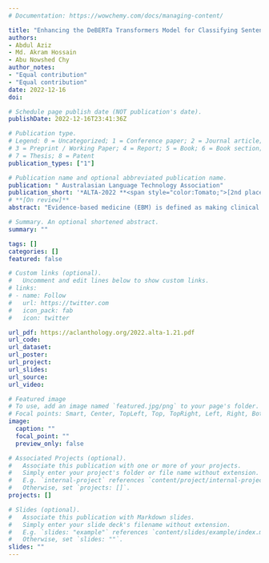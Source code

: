 ```yaml
---
# Documentation: https://wowchemy.com/docs/managing-content/

title: "Enhancing the DeBERTa Transformers Model for Classifying Sentences from Biomedical Abstracts"
authors:
- Abdul Aziz 
- Md. Akram Hossain
- Abu Nowshed Chy 
author_notes:
- "Equal contribution"
- "Equal contribution"
date: 2022-12-16
doi: 

# Schedule page publish date (NOT publication's date).
publishDate: 2022-12-16T23:41:36Z

# Publication type.
# Legend: 0 = Uncategorized; 1 = Conference paper; 2 = Journal article;
# 3 = Preprint / Working Paper; 4 = Report; 5 = Book; 6 = Book section;
# 7 = Thesis; 8 = Patent
publication_types: ["1"]

# Publication name and optional abbreviated publication name.
publication: " Australasian Language Technology Association"
publication_short: '*ALTA-2022 **<span style="color:Tomato;">[2nd place]</span>***'
# **[On review]**
abstract: "Evidence-based medicine (EBM) is defined as making clinical decisions about individual patients based on the best available evidence. It is beneficial for making better clinical decisions, caring for patients and providing information about the therapy, prognosis, diagnosis, and other health care and clinical issues. However, it is a challenging task to build an automatic sentence classifier for EBM owing to a lack of clinical context, uncertainty in medical knowledge, difficulty in finding the best evidence, and domain-specific words in the abstract of medical articles. To address these challenges, ALTA 2022 introduced a task to build automatic sentence classifiers for EBM that can map the content of biomedical abstracts into a set of pre-defined categories. This paper presents our participation in this task where we propose a transformers based classification approach to identify the category of the content from biomedical abstracts. We perform fine-tuning on DeBERTa pre-trained transformers model to extract the contextualized features representation. Later, we employ a multi-sample dropout strategy and 5-fold cross fold training to predict more accurate class label. Experimental results show that our proposed method achieved the competitive performance among the participants."

# Summary. An optional shortened abstract.
summary: ""

tags: []
categories: []
featured: false

# Custom links (optional).
#   Uncomment and edit lines below to show custom links.
# links:
# - name: Follow
#   url: https://twitter.com
#   icon_pack: fab
#   icon: twitter

url_pdf: https://aclanthology.org/2022.alta-1.21.pdf
url_code:
url_dataset:
url_poster:
url_project:
url_slides:
url_source:
url_video:

# Featured image
# To use, add an image named `featured.jpg/png` to your page's folder. 
# Focal points: Smart, Center, TopLeft, Top, TopRight, Left, Right, BottomLeft, Bottom, BottomRight.
image:
  caption: ""
  focal_point: ""
  preview_only: false

# Associated Projects (optional).
#   Associate this publication with one or more of your projects.
#   Simply enter your project's folder or file name without extension.
#   E.g. `internal-project` references `content/project/internal-project/index.md`.
#   Otherwise, set `projects: []`.
projects: []

# Slides (optional).
#   Associate this publication with Markdown slides.
#   Simply enter your slide deck's filename without extension.
#   E.g. `slides: "example"` references `content/slides/example/index.md`.
#   Otherwise, set `slides: ""`.
slides: ""
---
```

